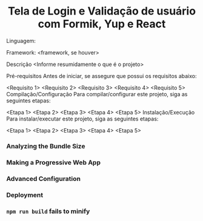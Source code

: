 <h1 align="center"> Tela de Login e Validação de usuário com Formik, Yup e React </h1>

Linguagem: <linguagem>

Framework: <framework, se houver>

Descrição
<Informe resumidamente o que é o projeto>

Pré-requisitos
Antes de iniciar, se assegure que possui os requisitos abaixo:

<Requisito 1>
<Requisito 2>
<Requisito 3>
<Requisito 4>
<Requisito 5>
Compilação/Configuração
Para compilar/configurar este projeto, siga as seguintes etapas:

<Etapa 1>
<Etapa 2>
<Etapa 3>
<Etapa 4>
<Etapa 5>
Instalação/Execução
Para instalar/executar este projeto, siga as seguintes etapas:

<Etapa 1>
<Etapa 2>
<Etapa 3>
<Etapa 4>
<Etapa 5>


### Analyzing the Bundle Size


### Making a Progressive Web App



### Advanced Configuration



### Deployment


### `npm run build` fails to minify

